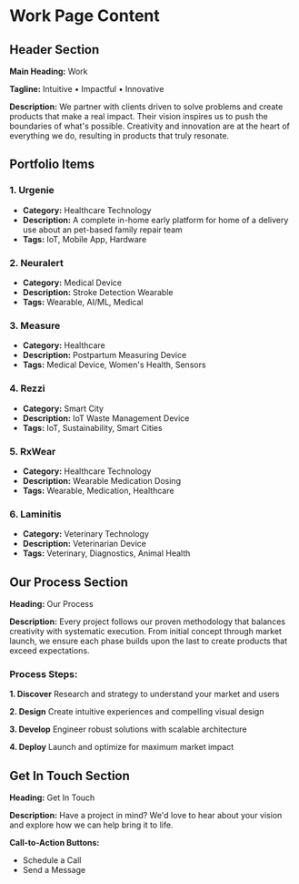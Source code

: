 # Work Page Content

## Header Section

**Main Heading:**
Work

**Tagline:**
Intuitive • Impactful • Innovative

**Description:**
We partner with clients driven to solve problems and create products that make a real impact. Their vision inspires us to push the boundaries of what's possible. Creativity and innovation are at the heart of everything we do, resulting in products that truly resonate.

## Portfolio Items

### 1. Urgenie
- **Category:** Healthcare Technology
- **Description:** A complete in-home early platform for home of a delivery use about an pet-based family repair team
- **Tags:** IoT, Mobile App, Hardware

### 2. Neuralert
- **Category:** Medical Device
- **Description:** Stroke Detection Wearable
- **Tags:** Wearable, AI/ML, Medical

### 3. Measure
- **Category:** Healthcare
- **Description:** Postpartum Measuring Device
- **Tags:** Medical Device, Women's Health, Sensors

### 4. Rezzi
- **Category:** Smart City
- **Description:** IoT Waste Management Device
- **Tags:** IoT, Sustainability, Smart Cities

### 5. RxWear
- **Category:** Healthcare Technology
- **Description:** Wearable Medication Dosing
- **Tags:** Wearable, Medication, Healthcare

### 6. Laminitis
- **Category:** Veterinary Technology
- **Description:** Veterinarian Device
- **Tags:** Veterinary, Diagnostics, Animal Health

## Our Process Section

**Heading:**
Our Process

**Description:**
Every project follows our proven methodology that balances creativity with systematic execution. From initial concept through market launch, we ensure each phase builds upon the last to create products that exceed expectations.

### Process Steps:

**1. Discover**
Research and strategy to understand your market and users

**2. Design**
Create intuitive experiences and compelling visual design

**3. Develop**
Engineer robust solutions with scalable architecture

**4. Deploy**
Launch and optimize for maximum market impact

## Get In Touch Section

**Heading:**
Get In Touch

**Description:**
Have a project in mind? We'd love to hear about your vision and explore how we can help bring it to life.

**Call-to-Action Buttons:**
- Schedule a Call
- Send a Message
